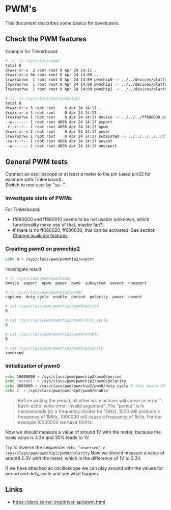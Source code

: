 # PWM's

This document describes some basics for developers.

## Check the PWM features

Example for Tinkerboard:

```sh
# ls -la /sys/class/pwm/
total 0
drwxr-xr-x  2 root root 0 Apr 24 14:11 .
drwxr-xr-x 66 root root 0 Apr 24 14:09 ..
lrwxrwxrwx  1 root root 0 Apr 24 14:09 pwmchip0 -> ../../devices/platform/ff680000.pwm/pwm/pwmchip0
lrwxrwxrwx  1 root root 0 Apr 24 14:09 pwmchip1 -> ../../devices/platform/ff680010.pwm/pwm/pwmchip1
lrwxrwxrwx  1 root root 0 Apr 24 14:09 pwmchip2 -> ../../devices/platform/ff680030.pwm/pwm/pwmchip2
```

```sh
# ls -la /sys/class/pwm/pwmchip2/
total 0
drwxr-xr-x 3 root root    0 Apr 24 14:17 .
drwxr-xr-x 3 root root    0 Apr 24 14:17 ..
lrwxrwxrwx 1 root root    0 Apr 24 14:17 device -> ../../../ff680030.pwm
--w------- 1 root root 4096 Apr 24 14:17 export
-r--r--r-- 1 root root 4096 Apr 24 14:17 npwm
drwxr-xr-x 2 root root    0 Apr 24 14:17 power
lrwxrwxrwx 1 root root    0 Apr 24 14:17 subsystem -> ../../../../../class/pwm
-rw-r--r-- 1 root root 4096 Apr 24 14:17 uevent
--w------- 1 root root 4096 Apr 24 14:17 unexport
```

## General PWM tests

Connect an oscilloscope or at least a meter to the pin (used pin32 for example with Tinkerboard).  
Switch to root user by "su -".

### Investigate state of PWMs

For Tinkerboard:

* ff680000 and ff680010 seems to be not usable (unknown, which functionality make use of that, maybe fan?)
* if there is no ff680020, ff680030, this can be activated. See section [Change available features](README.md#change-available-features)

### Creating pwm0 on pwmchip2

```sh
echo 0 > /sys/class/pwm/pwmchip2/export
```

investigate result:

```sh
# ls /sys/class/pwm/pwmchip2/
device  export  npwm  power  pwm0  subsystem  uevent  unexport

# ls /sys/class/pwm/pwmchip2/pwm0/
capture  duty_cycle  enable  period  polarity  power  uevent

# cat /sys/class/pwm/pwmchip2/pwm0/period 
0

# cat /sys/class/pwm/pwmchip2/pwm0/duty_cycle 
0

# cat /sys/class/pwm/pwmchip2/pwm0/enable 
0

# cat /sys/class/pwm/pwmchip2/pwm0/polarity 
inversed
```

### Initialization of pwm0

```sh
echo 10000000 > /sys/class/pwm/pwmchip2/pwm0/period
echo "normal" > /sys/class/pwm/pwmchip2/pwm0/polarity
echo 3000000 > /sys/class/pwm/pwmchip2/pwm0/duty_cycle # this means 30%
echo 1  > /sys/class/pwm/pwmchip2/pwm0/enable

```

> Before writing the period, all other write actions will cause an error "-bash: echo: write error: Invalid argument".
> The "period" is in nanoseconds (or a frequency divider for 1GHz), 1000 will produce a frequency of 1MHz, 1000000 will
> cause a frequency of 1kHz. For the example 10000000 we have 100Hz.

Now we should measure a value of around 1V with the meter, because the basis value is 3.3V and 30% leads to 1V.

Try to inverse the sequence:
`echo "inversed" > /sys/class/pwm/pwmchip2/pwm0/polarity`
Now we should measure a value of around 2.3V with the meter, which is the difference of 1V to 3.3V.

If we have attached an oscilloscope we can play around with the values for period and duty_cycle and see what happen.

## Links

* <https://docs.kernel.org/driver-api/pwm.html>
